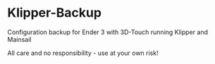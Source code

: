 # Klipper-Backup
 
Configuration backup for Ender 3 with 3D-Touch running Klipper and Mainsail

All care and no responsibility - use at your own risk!